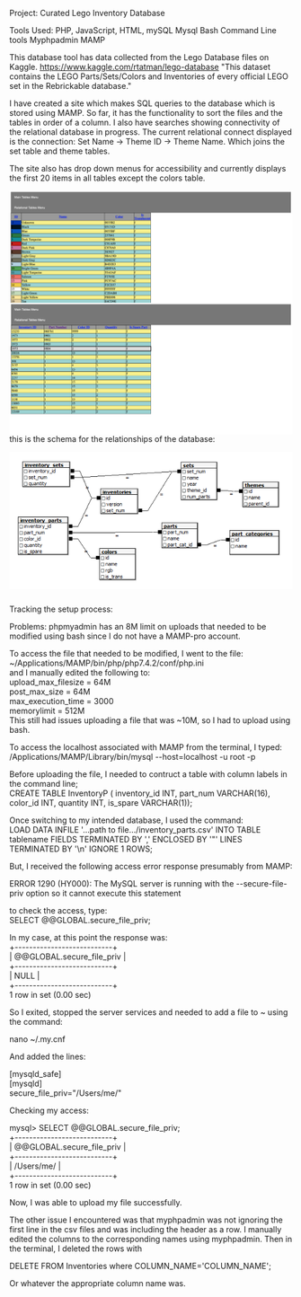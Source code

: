 Project: Curated Lego Inventory Database

Tools Used:
PHP, JavaScript, HTML, mySQL
Mysql Bash Command Line tools
Myphpadmin
MAMP


This database tool has data collected from the Lego Database files on Kaggle. https://www.kaggle.com/rtatman/lego-database
"This dataset contains the LEGO Parts/Sets/Colors and Inventories of every official LEGO set in the Rebrickable database."

I have created a site which makes SQL queries to the database which is stored using MAMP. So far, it has the functionality to sort the files and the tables in order of a column. I also have searches showing connectivity of the relational database in progress. The current relational connect displayed is the connection:
Set Name -> Theme ID -> Theme Name. Which joins the set table and theme tables.

The site also has drop down menus for accessibility and currently displays the first 20 items in all tables except the colors table.

<p><img align="left" src="https://raw.githubusercontent.com/jbrdge/PHP/master/PHP-001.png"></p>
<p><img align="left" src="https://raw.githubusercontent.com/jbrdge/PHP/master/PHP-002.png"></p>

this is the schema for the relationships of the database:

<p width=100%><img align="left" src="https://github.com/jbrdge/PHP/blob/master/Lego%20SQL%20DATABASE/LegoDatabase/1599/downloads_schema.png"></p>

<br><br><br><br><br><br><br><br><br><br><br><br><br><br><br><br>
Tracking the setup process:

Problems: phpmyadmin has an 8M limit on uploads that needed to be modified using bash since I do not have a MAMP-pro account.

To access the file that needed to be modified, I went to the file: <br>
~/Applications/MAMP/bin/php/php7.4.2/conf/php.ini<br>
and I manually edited the following to: <br>
upload_max_filesize = 64M<br>
post_max_size = 64M<br>
max_execution_time = 3000<br>
memorylimit = 512M<br>
This still had issues uploading a file that was ~10M, so I had to upload using bash.<br>

To access the localhost associated with MAMP from the terminal, I typed:<br>
/Applications/MAMP/Library/bin/mysql --host=localhost -u root -p<br>

Before uploading the file, I needed to contruct a table with column labels in the command line;<br>
CREATE TABLE InventoryP ( inventory_id INT, part_num VARCHAR(16), color_id INT, quantity INT, is_spare VARCHAR(1));<br>

Once switching to my intended database, I used the command:<br>
LOAD DATA INFILE '…path to file…/inventory_parts.csv' INTO TABLE tablename FIELDS TERMINATED BY ',' ENCLOSED BY '"' LINES TERMINATED BY '\n' IGNORE 1 ROWS;<br>

But, I received the following access error response presumably from MAMP:<br>

ERROR 1290 (HY000): The MySQL server is running with the --secure-file-priv option so it cannot execute this statement<br>

to check the access, type:<br>
SELECT @@GLOBAL.secure_file_priv;<br>

In my case, at this point the response was:<br>
+---------------------------+<br>
| @@GLOBAL.secure_file_priv |<br>
+---------------------------+<br>
| NULL                      |<br>
+---------------------------+<br>
1 row in set (0.00 sec)<br>

So I exited, stopped the server services and needed to add a file to ~ using the command: <br>

nano ~/.my.cnf<br>

And added the lines:<br>

[mysqld_safe]<br>
[mysqld]<br>
secure_file_priv="/Users/me/"<br>

Checking my access:<br>

mysql> SELECT @@GLOBAL.secure_file_priv;<br>
+---------------------------+<br>
| @@GLOBAL.secure_file_priv |<br>
+---------------------------+<br>
| /Users/me/                |<br>
+---------------------------+<br>
1 row in set (0.00 sec)<br>

Now, I was able to upload my file successfully.<br>

The other issue I encountered was that myphpadmin was not ignoring the first line in the csv files and was including the header as a row. I manually edited the columns to the corresponding names using myphpadmin. Then in the terminal, I deleted the rows with<br>

DELETE FROM Inventories where COLUMN_NAME='COLUMN_NAME';<br>

Or whatever the appropriate column name was.<br>

